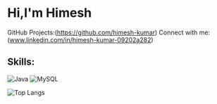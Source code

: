 # Hi,I'm Himesh
GitHub Projects:(https://github.com/himesh-kumar)
Connect with me:(www.linkedin.com/in/himesh-kumar-09202a282)

## Skills:
![Java](https://img.shields.io/badge/Java-ED8B00?style=for-the-badge&logo=java&logoColor=white)
![MySQL](https://img.shields.io/badge/MySQL-005C84?style=for-the-badge&logo=mysql&logoColor=white)

![Top Langs](https://github-readme-stats.vercel.app/api/top-langs/?username=himesh-kumar&layout=compact)



